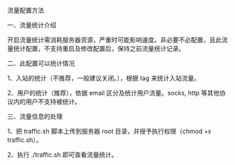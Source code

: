 流量配置方法

一、流量统计介绍

开启流量统计需消耗服务器资源，严重时可能影响速度。非必要不必配置，且此流量统计配置，不支持重启及修改配置后，保持之前流量统计记录。

二、此配置可以统计情况

1、入站的统计（不推荐，一般建议关闭。），根据 tag 来统计入站流量。

2、用户的统计（推荐），依据 email 区分及统计用户流量。socks, http 等其他协议内的用户不支持被统计。  

三、流量信息的处理

1、把 traffic.sh 脚本上传到服务器 root 目录，并授予执行权限（chmod +x traffic.sh）。

2、执行 ./traffic.sh 即可查看流量统计。
